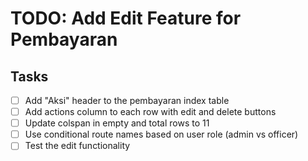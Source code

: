 # TODO: Add Edit Feature for Pembayaran

## Tasks

-   [ ] Add "Aksi" header to the pembayaran index table
-   [ ] Add actions column to each row with edit and delete buttons
-   [ ] Update colspan in empty and total rows to 11
-   [ ] Use conditional route names based on user role (admin vs officer)
-   [ ] Test the edit functionality
